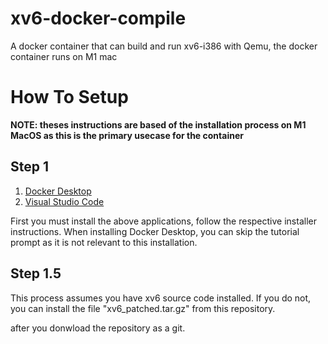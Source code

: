 # xv6-docker-compile
 A docker container that can build and run xv6-i386 with Qemu, the docker container runs on M1 mac

# How To Setup
**NOTE: theses instructions are based of the installation process on M1 MacOS as this is the primary usecase for the container** 

## Step 1

1. [Docker Desktop](https://www.docker.com/products/docker-desktop/)
2. [Visual Studio Code](https://code.visualstudio.com/)

First you must install the above applications, follow the respective installer instructions.
When installing Docker Desktop, you can skip the tutorial prompt as it is not relevant to this installation.

## Step 1.5

This process assumes you have xv6 source code installed.
If you do not, you can install the file "xv6_patched.tar.gz" from this repository.

after you donwload the repository as a git.

